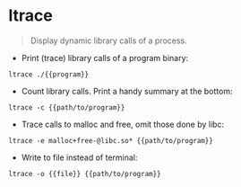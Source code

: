 # ltrace

> Display dynamic library calls of a process.

- Print (trace) library calls of a program binary:

`ltrace ./{{program}}`

- Count library calls. Print a handy summary at the bottom:

`ltrace -c {{path/to/program}}`

- Trace calls to malloc and free, omit those done by libc:

`ltrace -e malloc+free-@libc.so* {{path/to/program}}`

- Write to file instead of terminal:

`ltrace -o {{file}} {{path/to/program}}`
